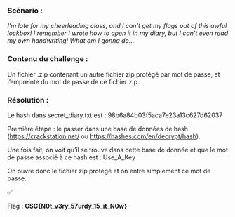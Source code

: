 ### Scénario :

*I'm late for my cheerleading class, and I can't get my flags out of this awful lockbox! I remember I wrote how to open it in my diary, but I can't even read my own handwriting! What am I gonna do…*

### Contenu du challenge :

Un fichier .zip contenant un autre fichier zip protégé par mot de passe, et l’empreinte du mot de passe de ce fichier zip.

### Résolution :

Le hash dans secret_diary.txt est : 98b6a84b03f5aca7e23a13c627d62037

Première étape : le passer dans une base de données de hash (https://crackstation.net/ ou https://hashes.com/en/decrypt/hash).

Une fois fait, on voit qu’il se trouve dans cette base de donnée et que le mot de passe associé à ce hash est : Use_A_Key

On ouvre donc le fichier zip protégé et on entre simplement ce mot de passe.

<aside>
✅

Flag : **CSC{N0t_v3ry_57urdy_15_it_N0w}**

</aside>
